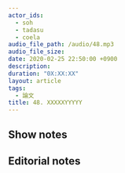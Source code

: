 ```yaml
---
actor_ids:
  - soh
  - tadasu
  - coela
audio_file_path: /audio/48.mp3
audio_file_size: 
date: 2020-02-25 22:50:00 +0900
description: 
duration: "0X:XX:XX"
layout: article
tags: 
  - 論文
title: 48. XXXXXYYYYY
---
```


## Show notes

## Editorial notes
